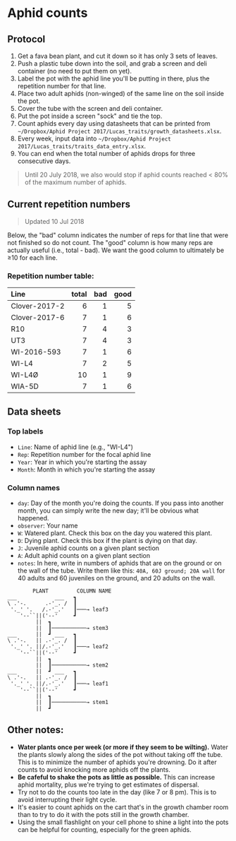 # Aphid counts

## Protocol

1. Get a fava bean plant, and cut it down so it has only 3
  sets of leaves.
2. Push a plastic tube down into the soil, and grab a screen and
  deli container (no need to put them on yet).
3. Label the pot with the aphid line you'll be putting in there, plus the
  repetition number for that line.
4. Place two adult aphids (non-winged) of the same line on the soil
  inside the pot.
5. Cover the tube with the screen and deli container.
6. Put the pot inside a screen "sock" and tie the top.
7. Count aphids every day using datasheets that can be printed from
   `~/Dropbox/Aphid Project 2017/Lucas_traits/growth_datasheets.xlsx`.
8. Every week, input data into
   `~/Dropbox/Aphid Project 2017/Lucas_traits/traits_data_entry.xlsx`.
9. You can end when the total number of aphids drops for three
   consecutive days.


> Until 20 July 2018, we also would stop if aphid counts reached < 80% of the maximum
> number of aphids.


## Current repetition numbers

> Updated 10 Jul 2018

Below, the "bad" column indicates the number of reps for that line that were
not finished so do not count.
The "good" column is how many reps are actually useful (i.e., total - bad).
We want the good column to ultimately be ≥10 for each line.

### Repetition number table:

|Line          | total | bad | good |
|:-------------|------:|----:|-----:|
|Clover-2017-2 |     6 |   1 |    5 |
|Clover-2017-6 |     7 |   1 |    6 |
|R10           |     7 |   4 |    3 |
|UT3           |     7 |   4 |    3 |
|WI-2016-593   |     7 |   1 |    6 |
|WI-L4         |     7 |   2 |    5 |
|WI-L4Ø        |    10 |   1 |    9 |
|WIA-5D        |     7 |   1 |    6 |




## Data sheets

### Top labels

- `Line`: Name of aphid line (e.g., "WI-L4")
- `Rep`: Repetition number for the focal aphid line
- `Year`: Year in which you're starting the assay
- `Month`: Month in which you're starting the assay

### Column names

- `day`: Day of the month you're doing the counts. If you pass into another month,
  you can simply write the new day; it'll be obvious what happened.
- `observer`: Your name
- `W`: Watered plant. Check this box on the day you watered this plant.
- `D`: Dying plant. Check this box if the plant is dying on that day.
- `J`: Juvenile aphid counts on a given plant section
- `A`: Adult aphid counts on a given plant section
- `notes`: In here, write in numbers of aphids that are on the ground or on the wall
  of the tube. Write them like this:
  `40A, 60J ground; 20A wall` for 40 adults and 60 juveniles on the ground,
  and 20 adults on the wall.


```
        PLANT         COLUMN NAME
___            ___   ┓
\ .'-.      .-'_. /  ┃
 '._' '.   /.-'_.'   ┃───→ leaf3
    '--``||('--'     ┛
         ||  ┓
         ||  ┃───────────→ stem3
___      ||  ┛ ___   ┓
\ .'-.   || .-'_. /  ┃
 '._' '. ||/.-'_.'   ┃───→ leaf2
    '--``||('--'     ┛
         ||  ┓
         ||  ┃───────────→ stem2
___      ||  ┛ ___   ┓
\ .'-.   || .-'_. /  ┃
 '._' '. ||/.-'_.'   ┃───→ leaf1
    '--``||('--'     ┛
         ||  ┓
         ||  ┃───────────→ stem1
         ||  ┛
```



## Other notes:

- __Water plants once per week (or more if they seem to be wilting).__
  Water the plants slowly along the sides of the pot without taking off the tube.
  This is to minimize the number of aphids you're drowning.
  Do it after counts to avoid knocking more aphids off the plants.
- __Be cafeful to shake the pots as little as possible.__
  This can increase aphid mortality, plus we're trying to get estimates of dispersal.
- Try not to do the counts too late in the day (like 7 or 8 pm). This is to avoid
  interrupting their light cycle.
- It's easier to count aphids on the cart that's in the growth chamber room than to try
  to do it with the pots still in the growth chamber.
- Using the small flashlight on your cell phone to shine a light into the pots can be
  helpful for counting, especially for the green aphids.
